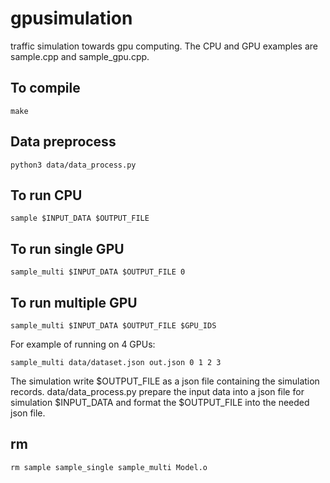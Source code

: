 # gpusimulation
traffic simulation towards gpu computing.
The CPU and GPU examples are sample.cpp and sample_gpu.cpp.

## To compile
```
make
```

## Data preprocess
```
python3 data/data_process.py
```

## To run CPU
```
sample $INPUT_DATA $OUTPUT_FILE
```

## To run single GPU
```
sample_multi $INPUT_DATA $OUTPUT_FILE 0
```

## To run multiple GPU
```
sample_multi $INPUT_DATA $OUTPUT_FILE $GPU_IDS
```
For example of running on 4 GPUs:
```
sample_multi data/dataset.json out.json 0 1 2 3
```

The simulation write $OUTPUT_FILE as a json file containing the simulation records. data/data_process.py prepare the input data into a json file for simulation $INPUT_DATA and format the $OUTPUT_FILE into the needed json file.

## rm
```
rm sample sample_single sample_multi Model.o
```